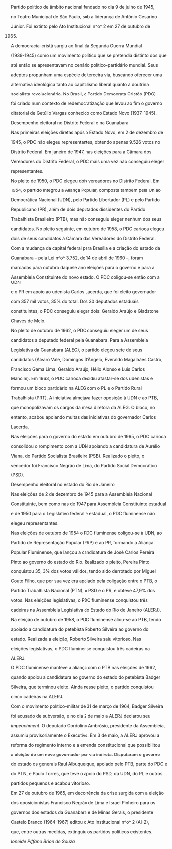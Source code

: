 

Partido político de âmbito nacional fundado no dia 9 de julho de 1945,

no Teatro Municipal de São Paulo, sob a liderança de Antônio Cesarino

Júnior. Foi extinto pelo Ato Institucional n^o^ 2 em 27 de outubro de

1965.



A democracia-cristã surgiu ao final da Segunda Guerra Mundial

(1939-1945) como um movimento político que se pretendia distinto dos que

até então se apresentavam no cenário político-partidário mundial. Seus

adeptos propunham uma espécie de terceira via, buscando oferecer uma

alternativa ideológica tanto ao capitalismo liberal quanto à doutrina

socialista revolucionária. No Brasil, o Partido Democrata Cristão (PDC)

foi criado num contexto de redemocratização que levou ao fim o governo

ditatorial de Getúlio Vargas conhecido como Estado Novo (1937-1945).



Desempenho eleitoral no Distrito Federal e na Guanabara



Nas primeiras eleições diretas após o Estado Novo, em 2 de dezembro de

1945, o PDC não elegeu representantes, obtendo apenas 9.526 votos no

Distrito Federal. Em janeiro de 1947, nas eleições para a Câmara dos

Vereadores do Distrito Federal, o PDC mais uma vez não conseguiu eleger

representantes.



No pleito de 1950, o PDC elegeu dois vereadores no Distrito Federal. Em

1954, o partido integrou a Aliança Popular, composta também pela União

Democrática Nacional (UDN), pelo Partido Libertador (PL) e pelo Partido

Republicano (PR), além de dois deputados dissidentes do Partido

Trabalhista Brasileiro (PTB), mas não conseguiu eleger nenhum dos seus

candidatos. No pleito seguinte, em outubro de 1958, o PDC carioca elegeu

dois de seus candidatos à Câmara dos Vereadores do Distrito Federal.



Com a mudança da capital federal para Brasília e a criação do estado da

Guanabara – pela Lei n^o^ 3.752, de 14 de abril de 1960 –, foram

marcadas para outubro daquele ano eleições para o governo e para a

Assembleia Constituinte do novo estado. O PDC coligou-se então com a UDN

e o PR em apoio ao udenista Carlos Lacerda, que foi eleito governador

com 357 mil votos, 35% do total. Dos 30 deputados estaduais

constituintes, o PDC conseguiu eleger dois: Geraldo Araújo e Gladstone

Chaves de Melo.



No pleito de outubro de 1962, o PDC conseguiu eleger um de seus

candidatos a deputado federal pela Guanabara. Para a Assembleia

Legislativa da Guanabara (ALEG), o partido elegeu sete de seus

candidatos (Álvaro Vale, Domingos D’Ângelo, Everaldo Magalhães Castro,

Francisco Gama Lima, Geraldo Araújo, Hélio Alonso e Luís Carlos

Mancini). Em 1963, o PDC carioca decidiu afastar-se dos udenistas e

formou um bloco partidário na ALEG com o PL e o Partido Rural

Trabalhista (PRT). A iniciativa almejava fazer oposição à UDN e ao PTB,

que monopolizavam os cargos da mesa diretora da ALEG. O bloco, no

entanto, acabou apoiando muitas das iniciativas do governador Carlos

Lacerda.



Nas eleições para o governo do estado em outubro de 1965, o PDC carioca

consolidou o rompimento com a UDN apoiando a candidatura de Aurélio

Viana, do Partido Socialista Brasileiro (PSB). Realizado o pleito, o

vencedor foi Francisco Negrão de Lima, do Partido Social Democrático

(PSD).



Desempenho eleitoral no estado do Rio de Janeiro



Nas eleições de 2 de dezembro de 1945 para a Assembleia Nacional

Constituinte, bem como nas de 1947 para Assembleia Constituinte estadual

e de 1950 para o Legislativo federal e estadual, o PDC fluminense não

elegeu representantes.



Nas eleições de outubro de 1954 o PDC fluminense coligou-se à UDN, ao

Partido de Representação Popular (PRP) e ao PR, formando a Aliança

Popular Fluminense, que lançou a candidatura de José Carlos Pereira

Pinto ao governo do estado do Rio. Realizado o pleito, Pereira Pinto

conquistou 35, 3% dos votos válidos, tendo sido derrotado por Miguel

Couto Filho, que por sua vez era apoiado pela coligação entre o PTB, o

Partido Trabalhista Nacional (PTN), o PSD e o PR, e obteve 47,9% dos

votos. Nas eleições legislativas, o PDC fluminense conquistou três

cadeiras na Assembleia Legislativa do Estado do Rio de Janeiro (ALERJ).



Na eleição de outubro de 1958, o PDC fluminense aliou-se ao PTB, tendo

apoiado a candidatura do petebista Roberto Silveira ao governo do

estado. Realizada a eleição, Roberto Silveira saiu vitorioso. Nas

eleições legislativas, o PDC fluminense conquistou três cadeiras na

ALERJ.



O PDC fluminense manteve a aliança com o PTB nas eleições de 1962,

quando apoiou a candidatura ao governo do estado do petebista Badger

Silveira, que terminou eleito. Ainda nesse pleito, o partido conquistou

cinco cadeiras na ALERJ.



Com o movimento político-militar de 31 de março de 1964, Badger Silveira

foi acusado de subversão, e no dia 2 de maio a ALERJ declarou seu

*impeachment*. O deputado Cordolino Ambrósio, presidente da Assembleia,

assumiu provisoriamente o Executivo. Em 3 de maio, a ALERJ aprovou a

reforma do regimento interno e a emenda constitucional que possibilitou

a eleição de um novo governador por via indireta. Disputaram o governo

do estado os generais Raul Albuquerque, apoiado pelo PTB, parte do PDC e

do PTN, e Paulo Torres, que teve o apoio do PSD, da UDN, do PL e outros

partidos pequenos e acabou vitorioso.



Em 27 de outubro de 1965, em decorrência da crise surgida com a eleição

dos oposicionistas Francisco Negrão de Lima e Israel Pinheiro para os

governos dos estados da Guanabara e de Minas Gerais, o presidente

Castelo Branco (1964-1967) editou o Ato Institucional n^o^ 2 (AI-2),

que, entre outras medidas, extinguiu os partidos políticos existentes.



*Ioneide Piffano Brion de Souza*



